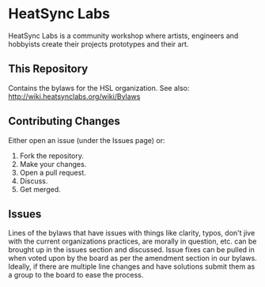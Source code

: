 HeatSync Labs
=============

HeatSync Labs is a community workshop where artists, engineers and hobbyists create their projects prototypes and their art. 

This Repository
---------------

Contains the bylaws for the HSL organization. See also: http://wiki.heatsynclabs.org/wiki/Bylaws

Contributing Changes
--------------------

Either open an issue (under the Issues page) or:

1. Fork the repository.
2. Make your changes.
3. Open a pull request.
4. Discuss.
5. Get merged.

Issues
------

Lines of the bylaws that have issues with things like clarity, typos, don't jive with the current organizations practices, are morally in question, etc. can be brought up in the issues section and discussed.  Issue fixes can be pulled in when voted upon by the board as per the amendment section in our bylaws.  Ideally, if there are multiple line changes and have solutions submit them as a group to the board to ease the process.
